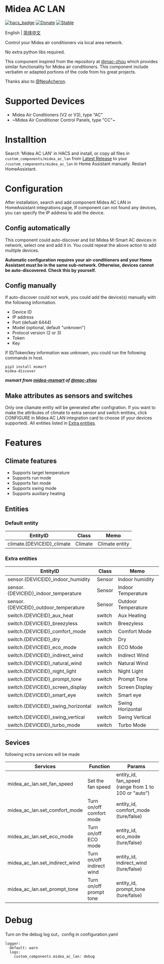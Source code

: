 # Midea AC LAN
[![hacs_badge](https://img.shields.io/badge/HACS-Default-orange.svg)](https://github.com/hacs/integration)
[![Donate](https://img.shields.io/badge/donate-BuyMeCoffee-yellow.svg)](https://www.buymeacoffee.com/georgezhao2010)
[![Stable](https://img.shields.io/github/v/release/georgezhao2010/midea_ac_lan)](https://github.com/georgezhao2010/midea_ac_lan/releases/latest)

English | [简体中文](https://github.com/georgezhao2010/midea_ac_lan/blob/master/README_hans.md)

Control your Midea air conditioners via local area network.

No extra python libs required.

This component inspired from the repository at [@mac-zhou](https://github.com/mac-zhou/midea-msmart) which provides similar functionality for Midea air conditioners. This component include verbatim or adapted portions of the code from his great projects.

Thanks also to [@NeoAcheron](https://github.com/NeoAcheron/midea-ac-py).

# Supported Devices
- Midea Air Conditioners (V2 or V3), type "AC"
- ~Midea Air Conditioner Control Panels, type "CC"~

# Installtion
Search 'Midea AC LAN' in HACS and install, or copy all files in `custom_components/midea_ac_lan` from [Latest Release](https://github.com/georgezhao2010/midea_ac_lan/releases/latest) to your `/custom_components/midea_ac_lan` in Home Assistant manually. Restart HomeAssistant.

# Configuration
After installation, search and add component Midea AC LAN in HomeAssistant integrations page,
If component can not found any devices, you can specify the IP address to add the device.

## Config automatically
This component could auto-discover and list Midea M-Smart AC devices in network, select one and add it in. You could repeat the above action to add multiple devices.

**Automatic configuration requires your air-conditioners and your Home Assistant must be in the same sub-network. Otherwise, devices cannot be auto-discovered.  Check this by yourself.**

## Config manually
If auto-discover could not work, you could add the device(s) manually with the following information.
- Device ID
- IP address
- Port (defualt 6444)
- Model (optional, default "unknown")
- Protocol version (2 or 3)
- Token
- Key

If ID/Token/key information was unknown, you could run the following commands in host.
```
pip3 install msmart
midea-discover
```

***msmart from [midea-msmart](https://github.com/mac-zhou/midea-msmart) of [@mac-zhou](https://github.com/mac-zhou)***

## Make attributes as sensors and switches

Only one cliamate entity will be generated after configration. If you want to make the attributes of climate to extra sensor and switch entities, click CONFIGURE in Midea AC LAN integration card to choose (if your devices supported). All entities listed in [Extra entities](#extra-entities).

# Features
## Climate features
- Supports target temperature
- Supports run mode
- Supports fan mode
- Supports swing mode
- Supports auxiliary heating

## Entities
### Default entity
EntityID | Class | Memo
--- | --- | ---
climate.{DEVICEID}_climate | Climate | Climate entity

### Extra entities

EntityID | Class | Memo
--- | --- | ---
sensor.{DEVICEID}_indoor_humidity | Sensor | Indoor humidity
sensor.{DEVICEID}_indoor_temperature | Sensor | Indoor Temperature
sensor.{DEVICEID}_outdoor_temperature | Sensor | Outdoor Temperature
switch.{DEVICEID}_aux_heat | switch | Aux Heating
switch.{DEVICEID}_breezyless | switch | Breezyless
switch.{DEVICEID}_comfort_mode | switch | Comfort Mode
switch.{DEVICEID}_dry | switch | Dry
switch.{DEVICEID}_eco_mode | switch | ECO Mode
switch.{DEVICEID}_indirect_wind | switch | Indirect Wind
switch.{DEVICEID}_natural_wind | switch | Natural Wind
switch.{DEVICEID}_night_light | switch | Night Light
switch.{DEVICEID}_prompt_tone | switch | Prompt Tone
switch.{DEVICEID}_screen_display | switch | Screen Display
switch.{DEVICEID}_smart_eye | switch | Smart eye
switch.{DEVICEID}_swing_horizontal | switch | Swing Horizontal
switch.{DEVICEID}_swing_vertical | switch | Swing Vertical
switch.{DEVICEID}_turbo_mode | switch | Turbo Mode

## Sevices
following ectra services will be made

Services | Function | Params
--- | --- |--- 
midea_ac_lan.set_fan_speed | Set the fan speed | entity_id, fan_speed (range from 1 to 100 or "auto")
midea_ac_lan.set_comfort_mode | Turn on/off comfort mode | entity_id, comfort_mode (ture/false)
midea_ac_lan.set_eco_mode | Turn on/off ECO mode | entity_id, eco_mode (ture/false)
midea_ac_lan.set_indirect_wind | Turn on/off indirect wind | entity_id, indirect_wind (ture/false)
midea_ac_lan.set_prompt_tone | Turn on/off prompt tone | entity_id, prompt_tone (ture/false)

# Debug

Turn on the debug log out，config in configuration.yaml
```
logger:
  default: warn
  logs:
    custom_components.midea_ac_lan: debug
```
